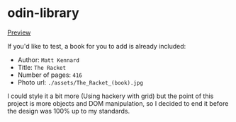 # odin-library

[Preview](https://bugthug.github.io/odin-library)

If you'd like to test, a book for you to add is already included:
- Author: `Matt Kennard`
- Title: `The Racket`
- Number of pages: `416`
- Photo url: `./assets/The_Racket_(book).jpg`

I could style it a bit more (Using hackery with grid) but the point of this project is more objects and DOM manipulation, so I decided to end it before the design was 100% up to my standards.